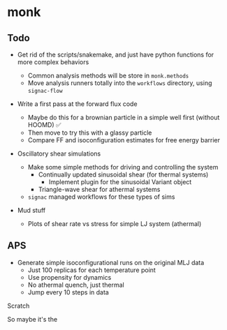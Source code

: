 # monk

## Todo
* Get rid of the scripts/snakemake, and just have python functions for more complex behaviors
    * Common analysis methods will be store in `monk.methods`
    * Move analysis runners totally into the `workflows` directory, using `signac-flow`
* Write a first pass at the forward flux code
    * Maybe do this for a brownian particle in a simple well first (without HOOMD) ✅
    * Then move to try this with a glassy particle
    * Compare FF and isoconfiguration estimates for free energy barrier
* Oscillatory shear simulations
    * Make some simple methods for driving and controlling the system
        * Continually updated sinusoidal shear (for thermal systems)
            * Implement plugin for the sinusoidal Variant object
        * Triangle-wave shear for athermal systems
    * `signac` managed workflows for these types of sims

* Mud stuff
    * Plots of shear rate vs stress for simple LJ system (athermal)


## APS

* Generate simple isoconfigurational runs on the original MLJ data
    * Just 100 replicas for each temperature point
    * Use propensity for dynamics
    * No athermal quench, just thermal
    * Jump every 10 steps in data


Scratch

So maybe it's the 